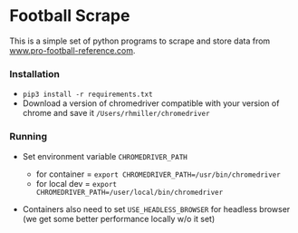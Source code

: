 # Football Scrape

This is a simple set of python programs to scrape and store data from www.pro-football-reference.com. 


### Installation

* `pip3 install -r requirements.txt`
* Download a version of chromedriver compatible with your version of chrome and save it `/Users/rhmiller/chromedriver`

### Running

* Set environment variable `CHROMEDRIVER_PATH` 
    * for container = `export CHROMEDRIVER_PATH=/usr/bin/chromedriver`
    * for local dev = `export CHROMEDRIVER_PATH=/user/local/bin/chromedriver`
    
    
* Containers also need to set `USE_HEADLESS_BROWSER` for headless browser (we get some better performance locally w/o it set)